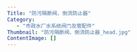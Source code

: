 ```yaml
---
Title: "防污隔断阀、倒流防止器"
Category:
   - "市政水厂水系统阀门及管配件"
Thumbnail: "防污隔断阀、倒流防止器_head.jpg"
ContentImage: []
---
```

